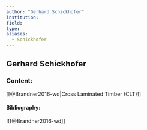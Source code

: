 ```yaml
---
author: "Gerhard Schickhofer"
institution:
field:
type:
aliases:
  - Schickhofer
---
```


## Gerhard Schickhofer

### Content:
[[@Brandner2016-wd|Cross Laminated Timber (CLT)]]

#### Bibliography:

![[@Brandner2016-wd]]